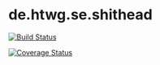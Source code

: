 # de.htwg.se.shithead

[![Build Status](https://travis-ci.org/h3rzkasper/de.htwg.se.shithead.svg?branch=master)](https://travis-ci.org/h3rzkasper/de.htwg.se.shithead)

[![Coverage Status](https://coveralls.io/repos/github/h3rzkasper/de.htwg.se.shithead/badge.svg?branch=master)](https://coveralls.io/github/h3rzkasper/de.htwg.se.shithead?branch=master)